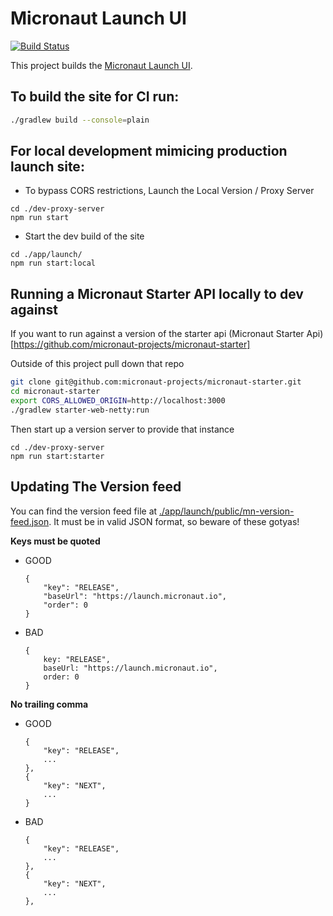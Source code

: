 # Micronaut Launch UI

[![Build Status](https://github.com/micronaut-projects/micronaut-starter-ui/workflows/Publish/badge.svg)](https://github.com/micronaut-projects/micronaut-starter-ui/actions)

This project builds the [Micronaut Launch UI](https://launch.micronaut.io).

## To build the site for CI run:

```bash
./gradlew build --console=plain
```

## For local development mimicing production launch site:

- To bypass CORS restrictions, Launch the Local Version / Proxy Server

```
cd ./dev-proxy-server
npm run start
```

- Start the dev build of the site

```
cd ./app/launch/
npm run start:local
```

## Running a Micronaut Starter API locally to dev against

If you want to run against a version of the starter api (Micronaut Starter Api)[https://github.com/micronaut-projects/micronaut-starter]

Outside of this project pull down that repo

```bash
git clone git@github.com:micronaut-projects/micronaut-starter.git
cd micronaut-starter
export CORS_ALLOWED_ORIGIN=http://localhost:3000
./gradlew starter-web-netty:run
```

Then start up a version server to provide that instance

```
cd ./dev-proxy-server
npm run start:starter
```

## Updating The Version feed

You can find the version feed file at [./app/launch/public/mn-version-feed.json](./app/launch/public/mn-version-feed.json). It must be in valid JSON format, so beware of these gotyas!

**Keys must be quoted**

- GOOD

  ```
  {
      "key": "RELEASE",
      "baseUrl": "https://launch.micronaut.io",
      "order": 0
  }
  ```

- BAD

  ```
  {
      key: "RELEASE",
      baseUrl: "https://launch.micronaut.io",
      order: 0
  }
  ```

**No trailing comma**

- GOOD

  ```
  {
      "key": "RELEASE",
      ...
  },
  {
      "key": "NEXT",
      ...
  }
  ```

- BAD

  ```
  {
      "key": "RELEASE",
      ...
  },
  {
      "key": "NEXT",
      ...
  },
  ```
